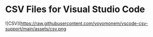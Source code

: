 # CSV Files for Visual Studio Code
![CSV](https://raw.githubusercontent.com/yoyomonem/vscode-csv-support/main/assets/csv.png